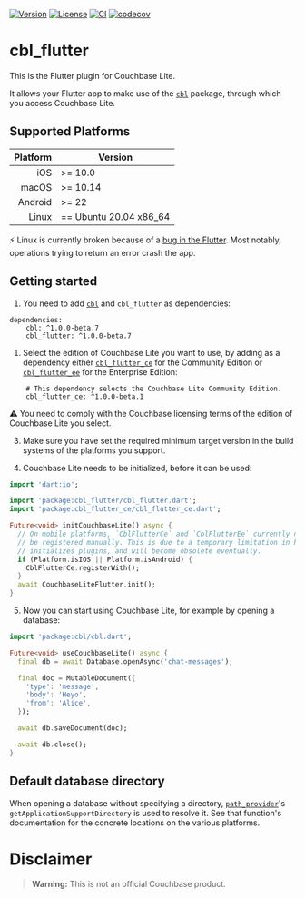 [![Version](https://badgen.net/pub/v/cbl_flutter)](https://pub.dev/packages/cbl_flutter)
[![License](https://badgen.net/pub/license/cbl_flutter)](https://github.com/cbl-dart/cbl-dart/blob/main/packages/cbl_flutter/LICENSE)
[![CI](https://github.com/cbl-dart/cbl-dart/actions/workflows/ci.yaml/badge.svg)](https://github.com/cbl-dart/cbl-dart/actions/workflows/ci.yaml)
[![codecov](https://codecov.io/gh/cbl-dart/cbl-dart/branch/main/graph/badge.svg?token=XNUVBY3Y39)](https://codecov.io/gh/cbl-dart/cbl-dart)

# cbl_flutter

This is the Flutter plugin for Couchbase Lite.

It allows your Flutter app to make use of the [`cbl`][cbl] package, through
which you access Couchbase Lite.

## Supported Platforms

| Platform | Version                |
| -------: | ---------------------- |
|      iOS | >= 10.0                |
|    macOS | >= 10.14               |
|  Android | >= 22                  |
|    Linux | == Ubuntu 20.04 x86_64 |

:zap: Linux is currently broken because of a
[bug in the Flutter](https://github.com/flutter/flutter/issues/66575). Most
notably, operations trying to return an error crash the app.

## Getting started

1. You need to add [`cbl`][cbl] and `cbl_flutter` as dependencies:

```pubspec
dependencies:
    cbl: ^1.0.0-beta.7
    cbl_flutter: ^1.0.0-beta.7
```

1. Select the edition of Couchbase Lite you want to use, by adding as a
   dependency either [`cbl_flutter_ce`](https://pub.dev/packages/cbl_flutter_ce)
   for the Community Edition or
   [`cbl_flutter_ee`](https://pub.dev/packages/cbl_flutter_ee) for the
   Enterprise Edition:

```pubspec
    # This dependency selects the Couchbase Lite Community Edition.
    cbl_flutter_ce: ^1.0.0-beta.1
```

:warning: You need to comply with the Couchbase licensing terms of the edition
of Couchbase Lite you select.

3. Make sure you have set the required minimum target version in the build
   systems of the platforms you support.

4. Couchbase Lite needs to be initialized, before it can be used:

```dart
import 'dart:io';

import 'package:cbl_flutter/cbl_flutter.dart';
import 'package:cbl_flutter_ce/cbl_flutter_ce.dart';

Future<void> initCouchbaseLite() async {
  // On mobile platforms, `CblFlutterCe` and `CblFlutterEe` currently need to
  // be registered manually. This is due to a temporary limitation in how Flutter
  // initializes plugins, and will become obsolete eventually.
  if (Platform.isIOS || Platform.isAndroid) {
    CblFlutterCe.registerWith();
  }
  await CouchbaseLiteFlutter.init();
}
```

5. Now you can start using Couchbase Lite, for example by opening a database:

```dart
import 'package:cbl/cbl.dart';

Future<void> useCouchbaseLite() async {
  final db = await Database.openAsync('chat-messages');

  final doc = MutableDocument({
    'type': 'message',
    'body': 'Heyo',
    'from': 'Alice',
  });

  await db.saveDocument(doc);

  await db.close();
}
```

## Default database directory

When opening a database without specifying a directory,
[`path_provider`][path_provider]'s `getApplicationSupportDirectory` is used to
resolve it. See that function's documentation for the concrete locations on the
various platforms.

[path_provider]: https://pub.dev/packages/path_provider

# Disclaimer

> **Warning:** This is not an official Couchbase product.

[cbl]: https://pub.dev/packages/cbl
